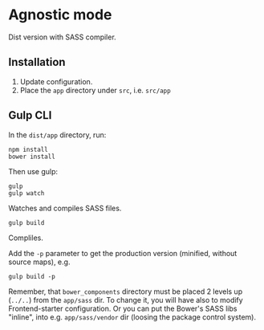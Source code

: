 # Agnostic mode

Dist version with SASS compiler.


## Installation

1. Update configuration.
2. Place the `app` directory under `src`, i.e. `src/app`


## Gulp CLI

In the `dist/app` directory, run:

```
npm install
bower install
```

Then use gulp:

```
gulp
gulp watch
```

Watches and compiles SASS files.

```
gulp build
```

Compliles.

Add the `-p` parameter to get the production version (minified, without source maps), e.g.

```
gulp build -p
```

Remember, that `bower_components` directory must be placed 2 levels up (`../..`) from the `app/sass` dir. To change it, you will have also to modify Frontend-starter configuration. Or you can put the Bower's SASS libs "inline", into e.g. `app/sass/vendor` dir (loosing the package control system).